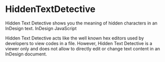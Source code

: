# HiddenTextDetective
Hidden Text Detective shows you the meaning of hidden characters in an InDesign text. InDesign JavaScript

Hidden Text Detective acts like the well known hex editors used by developers to view codes in a file. However, Hidden Text Detective is a viewer only and does not allow to directly edit or change text content in an InDesign document.

